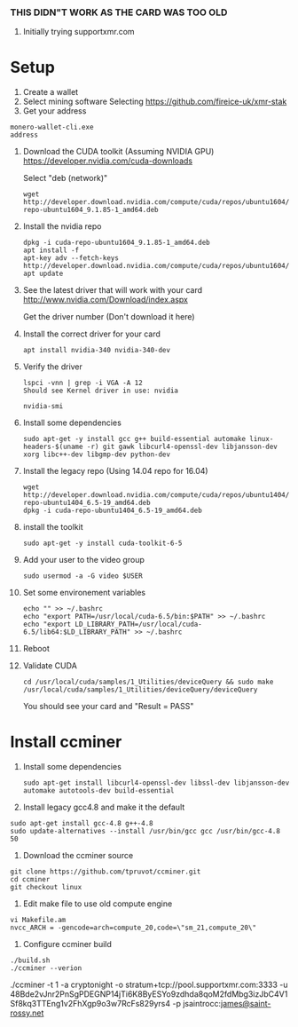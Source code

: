 ### THIS DIDN"T WORK AS THE CARD WAS TOO OLD


1. Initially trying supportxmr.com

# Setup
1. Create a wallet
2. Select mining software
  Selecting https://github.com/fireice-uk/xmr-stak
3. Get your address

  ```
  monero-wallet-cli.exe
  address
  ```

1. Download the CUDA toolkit (Assuming NVIDIA GPU)
   https://developer.nvidia.com/cuda-downloads

   Select "deb (network)"

   ```
   wget http://developer.download.nvidia.com/compute/cuda/repos/ubuntu1604/x86_64/cuda-repo-ubuntu1604_9.1.85-1_amd64.deb
   ```
1. Install the nvidia repo
   ```
   dpkg -i cuda-repo-ubuntu1604_9.1.85-1_amd64.deb
   apt install -f   
   apt-key adv --fetch-keys http://developer.download.nvidia.com/compute/cuda/repos/ubuntu1604/x86_64/7fa2af80.pub
   apt update
   ```

1. See the latest driver that will work with your card
   http://www.nvidia.com/Download/index.aspx

   Get the driver number (Don't download it here)

1. Install the correct driver for your card
   ```
   apt install nvidia-340 nvidia-340-dev
   ```
1. Verify the driver
   ```
   lspci -vnn | grep -i VGA -A 12
   Should see Kernel driver in use: nvidia
   ```
   ```
   nvidia-smi
   ```
1. Install some dependencies
   ```
   sudo apt-get -y install gcc g++ build-essential automake linux-headers-$(uname -r) git gawk libcurl4-openssl-dev libjansson-dev xorg libc++-dev libgmp-dev python-dev
   ```
1. Install the legacy repo (Using 14.04 repo for 16.04)
   ```
   wget http://developer.download.nvidia.com/compute/cuda/repos/ubuntu1404/x86_64/cuda-repo-ubuntu1404_6.5-19_amd64.deb
   dpkg -i cuda-repo-ubuntu1404_6.5-19_amd64.deb
   ```

1. install the toolkit
   ```
   sudo apt-get -y install cuda-toolkit-6-5
   ```

1. Add your user to the video group

   ```
   sudo usermod -a -G video $USER
   ```

1. Set some environement variables

   ```
   echo "" >> ~/.bashrc
   echo "export PATH=/usr/local/cuda-6.5/bin:$PATH" >> ~/.bashrc
   echo "export LD_LIBRARY_PATH=/usr/local/cuda-6.5/lib64:$LD_LIBRARY_PATH" >> ~/.bashrc
   ```   
 
1. Reboot

1. Validate CUDA
   ```
   cd /usr/local/cuda/samples/1_Utilities/deviceQuery && sudo make
   /usr/local/cuda/samples/1_Utilities/deviceQuery/deviceQuery
   ```
   You should see your card and "Result = PASS"

# Install ccminer
1. Install some dependencies

   ```
   sudo apt-get install libcurl4-openssl-dev libssl-dev libjansson-dev automake autotools-dev build-essential
   ```

1. Install legacy gcc4.8 and make it the default
```
sudo apt-get install gcc-4.8 g++-4.8
sudo update-alternatives --install /usr/bin/gcc gcc /usr/bin/gcc-4.8 50
```

1. Download the ccminer source
```
git clone https://github.com/tpruvot/ccminer.git
cd ccminer
git checkout linux
```

1. Edit make file to use old compute engine
```
vi Makefile.am
nvcc_ARCH = -gencode=arch=compute_20,code=\"sm_21,compute_20\"
````

1. Configure ccminer build
```
./build.sh
./ccminer --verion
```

./ccminer -t 1 -a cryptonight -o stratum+tcp://pool.supportxmr.com:3333 -u 48Bde2vJnr2PnSgPDEGNP14jTi6K8ByESYo9zdhda8qoM2fdMbg3izJbC4V1Sf8kq3TTEng1v2FhXgp9o3w7RcFs829yrs4 -p jsaintrocc:james@saint-rossy.net
